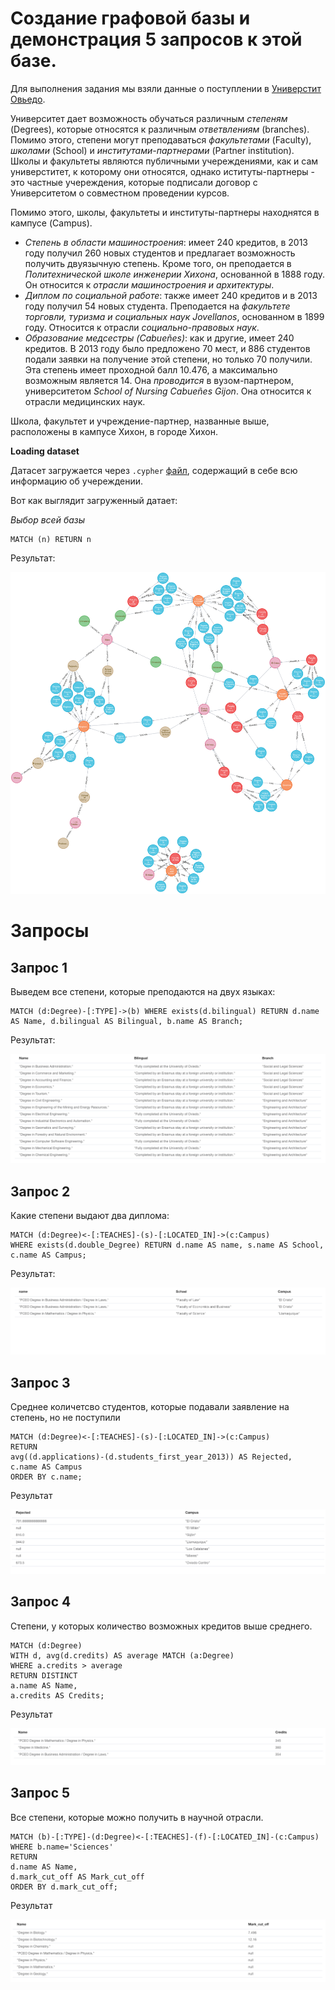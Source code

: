 # Создание графовой базы и демонстрация 5 запросов к этой базе.

Для выполнения задания мы взяли данные о поступлении в [Универстит Овьедо](https://en.wikipedia.org/wiki/University_of_Oviedo).

Университет дает возможность обучаться различным _степеням_ (Degrees), 
которые относятся к различным _ответвлениям_ (branches).
Помимо этого, степени могут преподаваться _факультетами_ (Faculty), _школами_ (School) и 
_институтами-партнерами_ (Partner institution).
Школы и факультеты являются публичными учереждениями, как и сам универститет, к которому они относятся, 
однако иституты-партнеры - это частные учереждения, которые подписали договор с Университетом о совместном проведении
курсов.

Помимо этого, школы, факультеты и институты-партнеры находнятся в кампусе (Campus).


- _Степень в области машиностроения_: имеет 240 кредитов, в 2013 году получил 260 новых студентов 
и предлагает возможность получить двуязычную степень. 
Кроме того, он преподается в _Политехнической школе инженерии Хихона_, основанной в 1888 году. 
Он относится к _отрасли машиностроения и архитектуры_.
- _Диплом по социальной работе_: также имеет 240 кредитов и в 2013 году получил 54 новых студента. 
Преподается на _факультете торговли, туризма и социальных наук Jovellanos_, основанном в 1899 году. 
Относится к отрасли _социально-правовых наук_.
- _Образование медсестры (Cabueñes)_: как и другие, имеет 240 кредитов. В 2013 году было предложено 70 мест,
и 886 студентов подали заявки на получение этой степени, но только 70 получили. 
Эта степень имеет проходной балл 10.476, а максимально возможным является 14. 
Она _проводится_ в вузом-партнером, университетом _School of Nursing Cabueñes Gijon_. 
Она относится к отрасли медицинских наук.

Школа, факультет и учреждение-партнер, названные выше, расположены в кампусе Хихон, в городе Хихон.

__Loading dataset__

Датасет загружается через `.cypher` [файл](import_schools.cypher), содержащий в себе всю информацию об учереждении.

Вот как выглядит загруженный датает:

_Выбор всей базы_

```cypher
MATCH (n) RETURN n
```

Результат:

![select*graph](graph.png)

# Запросы

## Запрос 1

Выведем все степени, которые преподаются на двух языках:

```cypher
MATCH (d:Degree)-[:TYPE]->(b) WHERE exists(d.bilingual) RETURN d.name AS Name, d.bilingual AS Bilingual, b.name AS Branch;
```

Результат:

![q1_result](q1_result.png)

## Запрос 2

Какие степени выдают два диплома:

```cypher
MATCH (d:Degree)<-[:TEACHES]-(s)-[:LOCATED_IN]->(c:Campus) 
WHERE exists(d.double_Degree) RETURN d.name AS name, s.name AS School, c.name AS Campus;
```

Результат:

![q2 result](q2_result.png)

## Запрос 3

Среднее количетсво студентов, которые подавали заявление на степень, но не поступили

```cypher
MATCH (d:Degree)<-[:TEACHES]-(s)-[:LOCATED_IN]->(c:Campus) 
RETURN 
avg((d.applications)-(d.students_first_year_2013)) AS Rejected, 
c.name AS Campus 
ORDER BY c.name;
```

Результат

![q3 result](q3_result.png)

## Запрос 4

Степени, у которых количество возможных кредитов выше среднего.

```cypher
MATCH (d:Degree) 
WITH d, avg(d.credits) AS average MATCH (a:Degree) 
WHERE a.credits > average 
RETURN DISTINCT 
a.name AS Name, 
a.credits AS Credits;
```

Результат

![q4 result](q4_result.png)

## Запрос 5

Все степени, которые можно получить в научной отрасли.

```cypher
MATCH (b)-[:TYPE]-(d:Degree)<-[:TEACHES]-(f)-[:LOCATED_IN]-(c:Campus) 
WHERE b.name='Sciences' 
RETURN 
d.name AS Name, 
d.mark_cut_off AS Mark_cut_off 
ORDER BY d.mark_cut_off;
```

Результат

![q5 result](q5_result.png)